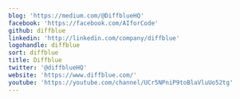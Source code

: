 ```yaml
---
blog: 'https://medium.com/@DiffblueHQ'
facebook: 'https://facebook.com/AIforCode'
github: diffblue
linkedin: 'http://linkedin.com/company/diffblue'
logohandle: diffblue
sort: diffblue
title: Diffblue
twitter: '@diffblueHQ'
website: 'https://www.diffblue.com/'
youtube: 'https://youtube.com/channel/UCr5NPniP9toBlaVluUo52tg'
---
```

